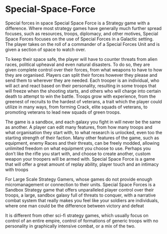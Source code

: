 # Special-Space-Force
Special forces in space
Special Space Force is a Strategy game with a difference. Where most strategy games have generally much further spread focuses, such as resources, troops, diplomacy, and other motives, Special Space Forces focuses on the use of Special Forces in a Galactic setting. The player takes on the roll of a commander of a Special Forces Unit and is given a section of space to watch over. 

To keep their space safe, the player will have to counter threats from alien races, political upheaval and even natural disasters. To do so, they are given complete control over their forces, from what weapons to have to how they are organised. Players can split their forces however they please and send them to wherever they are needed. Each trooper is an individual, who will act and react based on their personality, resulting in some troops that will freeze when the shooting starts, and others who will charge into certain death to attempt to win the battle. Troops grow with experience, from the greenest of recruits to the hardest of veterans, a trait which the player could utilize in many ways, from forming Crack, elite squads of veterans, to promoting veterans to lead new squads of green troops.

The game is a sandbox, and each galaxy you fight in will never be the same as another. A player can edit many features, from how many troops and what organisation they start with, to what research is unlocked, even too the starting strength of their faction. Many other features of the game, such as equipment, enemy Races and their threats, can be freely modded, allowing unlimited freedom on what equipment you choose to use. Perhaps you don’t like the rifle you start with, and choose to create another, custom weapon your troopers will be armed with.
Special Space Force is a game that will offer a great amount of replay ability, player touch and an intimacy with troops 

For Large Scale Strategy Gamers, whose games do not provide enough micromanagement or connection to their units. Special Space Forces is a Sandbox Strategy game that offers unparalleled player control over their troops, a large, sandbox galaxy full of threats to conquer, with a narrative combat system that really makes you feel like your soldiers are individuals, where one man could be the difference between victory and defeat

It is different from other sci-fi strategy games, which usually focus on control of an entire empire, control of formations of generic troops with no personality in graphically intensive combat, or a mix of the two.
